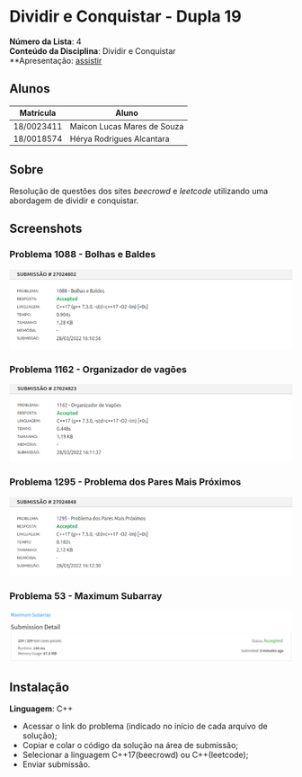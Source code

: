 # Dividir e Conquistar - Dupla 19

**Número da Lista**: 4<br>
**Conteúdo da Disciplina**: Dividir e Conquistar<br>
**Apresentação: <a href="https://youtu.be/UqjDmvJ0JVc">assistir</a>

## Alunos
|Matrícula | Aluno |
| -- | -- |
| 18/0023411  |  Maicon Lucas Mares de Souza |
| 18/0018574  |  Hérya Rodrigues Alcantara |

## Sobre 
Resolução de questões dos sites *beecrowd* e *leetcode* utilizando uma abordagem de dividir e conquistar.

## Screenshots

### Problema 1088 - Bolhas e Baldes
![Submissão Bolhas e Baldes](images/1088.png)

### Problema 1162 - Organizador de vagões
![Submissão Organizador de vagões](images/1162.png)

### Problema 1295 - Problema dos Pares Mais Próximos
![Submissão Problema dos Pares Mais Próximos](images/1295.png)

### Problema 53 - Maximum Subarray
![Submissão Maximum Subarray](images/53.png)

## Instalação 
**Linguagem**: C++<br>

* Acessar o link do problema (indicado no início de cada arquivo de solução);
* Copiar e colar o código da solução na área de submissão;
* Selecionar a linguagem C++17(beecrowd) ou C++(leetcode);
* Enviar submissão.




